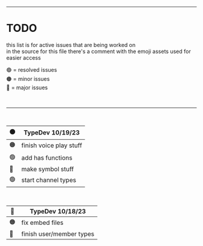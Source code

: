 [assets]: <> ( 
  🟢
  🟠
  🔴
)


---


# TODO
this list is for active issues that are being worked on<br>
in the source for this file there's a comment with the emoji assets used for easier access

🟢 = resolved issues<br>
🟠 = minor issues<br>
🔴 = major issues<br>

<br>

---

<br>

| 🟠 | TypeDev 10/19/23 |
| - | - |
| 🟠 | finish voice play stuff |
| 🟢 | add has functions |
| 🔴 | make symbol stuff |
| 🟢 | start channel types |
<br>

| 🔴 | TypeDev 10/18/23 |
| - | - |
| 🟠 | fix embed files |
| 🔴 | finish user/member types |
<br>
